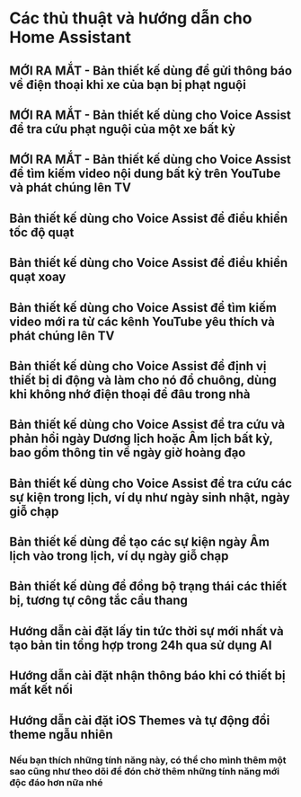 # Các thủ thuật và hướng dẫn cho Home Assistant

## MỚI RA MẮT - Bản thiết kế dùng để gửi thông báo về điện thoại khi xe của bạn bị phạt nguội

## MỚI RA MẮT - Bản thiết kế dùng cho Voice Assist để tra cứu phạt nguội của một xe bất kỳ

## MỚI RA MẮT - Bản thiết kế dùng cho Voice Assist để tìm kiếm video nội dung bất kỳ trên YouTube và phát chúng lên TV

## Bản thiết kế dùng cho Voice Assist để điều khiển tốc độ quạt

## Bản thiết kế dùng cho Voice Assist để điều khiển quạt xoay

## Bản thiết kế dùng cho Voice Assist để tìm kiếm video mới ra từ các kênh YouTube yêu thích và phát chúng lên TV

## Bản thiết kế dùng cho Voice Assist để định vị thiết bị di động và làm cho nó đổ chuông, dùng khi không nhớ điện thoại để đâu trong nhà

## Bản thiết kế dùng cho Voice Assist để tra cứu và phản hồi ngày Dương lịch hoặc Âm lịch bất kỳ, bao gồm thông tin về ngày giờ hoàng đạo

## Bản thiết kế dùng cho Voice Assist để tra cứu các sự kiện trong lịch, ví dụ như ngày sinh nhật, ngày giỗ chạp

## Bản thiết kế dùng để tạo các sự kiện ngày Âm lịch vào trong lịch, ví dụ ngày giỗ chạp

## Bản thiết kế dùng để đồng bộ trạng thái các thiết bị, tương tự công tắc cầu thang

## Hướng dẫn cài đặt lấy tin tức thời sự mới nhất và tạo bản tin tổng hợp trong 24h qua sử dụng AI

## Hướng dẫn cài đặt nhận thông báo khi có thiết bị mất kết nối

## Hướng dẫn cài đặt iOS Themes và tự động đổi theme ngẫu nhiên

### **Nếu bạn thích những tính năng này, có thể cho mình thêm một sao cũng như theo dõi để đón chờ thêm những tính năng mới độc đáo hơn nữa nhé**
